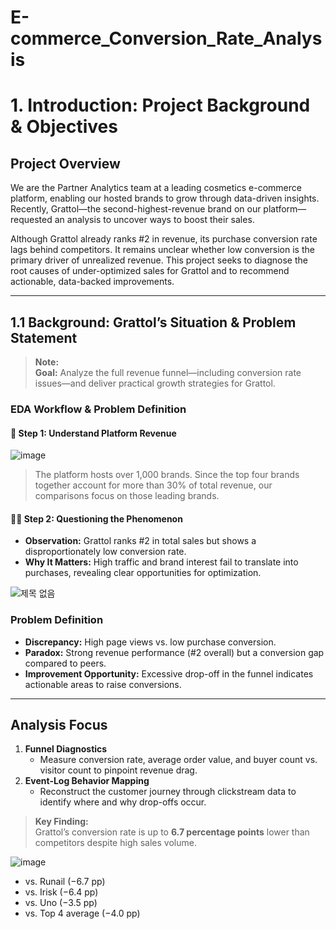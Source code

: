 # E-commerce_Conversion_Rate_Analysis
# 1. Introduction: Project Background & Objectives

## Project Overview
We are the Partner Analytics team at a leading cosmetics e-commerce platform, enabling our hosted brands to grow through data-driven insights. Recently, Grattol—the second-highest-revenue brand on our platform—requested an analysis to uncover ways to boost their sales.

Although Grattol already ranks #2 in revenue, its purchase conversion rate lags behind competitors. It remains unclear whether low conversion is the primary driver of unrealized revenue. This project seeks to diagnose the root causes of under-optimized sales for Grattol and to recommend actionable, data-backed improvements.

---

## 1.1 Background: Grattol’s Situation & Problem Statement

> **Note:**  
> **Goal:** Analyze the full revenue funnel—including conversion rate issues—and deliver practical growth strategies for Grattol.

### EDA Workflow & Problem Definition

#### 👀 Step 1: Understand Platform Revenue

![image](https://github.com/user-attachments/assets/41e654a0-92c2-4dfb-b2b8-13d20cd31a0c)

> The platform hosts over 1,000 brands. Since the top four brands together account for more than 30% of total revenue, our comparisons focus on those leading brands.

#### 👀🧭 Step 2: Questioning the Phenomenon  
- **Observation:** Grattol ranks #2 in total sales but shows a disproportionately low conversion rate.  
- **Why It Matters:** High traffic and brand interest fail to translate into purchases, revealing clear opportunities for optimization.

![제목 없음](https://github.com/user-attachments/assets/2acc38c0-4402-49aa-8b72-90ffa058c77a)


### Problem Definition
- **Discrepancy:** High page views vs. low purchase conversion.  
- **Paradox:** Strong revenue performance (#2 overall) but a conversion gap compared to peers.  
- **Improvement Opportunity:** Excessive drop-off in the funnel indicates actionable areas to raise conversions.

---

## Analysis Focus
1. **Funnel Diagnostics**  
   - Measure conversion rate, average order value, and buyer count vs. visitor count to pinpoint revenue drag.  
2. **Event-Log Behavior Mapping**  
   - Reconstruct the customer journey through clickstream data to identify where and why drop-offs occur.

> **Key Finding:**  
> Grattol’s conversion rate is up to **6.7 percentage points** lower than competitors despite high sales volume.

![image](https://github.com/user-attachments/assets/6afb912f-44af-4019-85b4-05a3b225abd7)

- vs. Runail (−6.7 pp)  
- vs. Irisk (−6.4 pp)  
- vs. Uno (−3.5 pp)  
- vs. Top 4 average (−4.0 pp)

